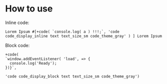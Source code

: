 # How to use

Inline code:

```pug
Lorem Ipsum #[+code( `console.log( a ) !!!;`, 'code code_display_inline text text_size_sm code_theme_gray' ) ] Lorem Ipsum
```

Block code:
```pug
+code( 
`window.addEventListener( 'load', => {
  console.log('Ready');
})}`,
        
'code code_display_block text text_size_sm code_theme_gray')
```
